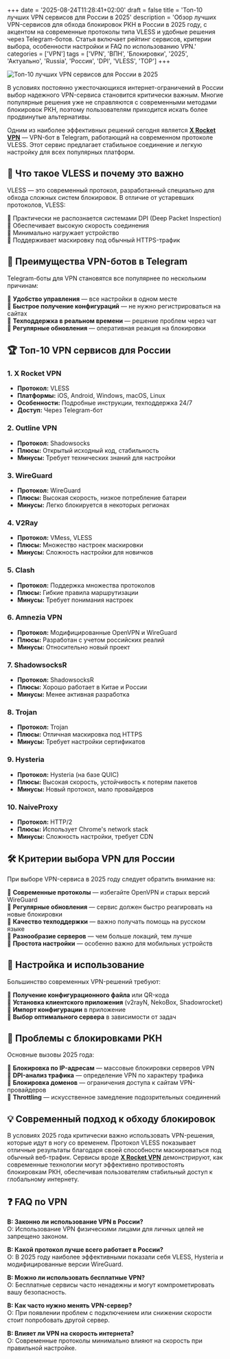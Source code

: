 +++
date = '2025-08-24T11:28:41+02:00'
draft = false
title = 'Топ-10 лучших VPN сервисов для России в 2025'
description = 'Обзор лучших VPN-сервисов для обхода блокировок РКН в России в 2025 году, с акцентом на современные протоколы типа VLESS и удобные решения через Telegram-ботов. Статья включает рейтинг сервисов, критерии выбора, особенности настройки и FAQ по использованию VPN.'
categories = ['VPN']
tags = ['VPN', 'ВПН', 'Блокировки', '2025', 'Актуально', 'Russia', 'Россия', 'DPI', 'VLESS', 'TOP']
+++

![Топ-10 лучших VPN сервисов для России в 2025](https://imagestoring.fra1.cdn.digitaloceanspaces.com/2BCDE8A8-CCAC-4CAE-8412-FF2B4D46BC1D.png)

В условиях постоянно ужесточающихся интернет-ограничений в России выбор надежного VPN-сервиса становится критически важным. Многие популярные решения уже не справляются с современными методами блокировок РКН, поэтому пользователям приходится искать более продвинутые альтернативы.

Одним из наиболее эффективных решений сегодня является **[X Rocket VPN](https://t.me/X_Rocket_VPN_bot?start=ref-b-9)** — VPN-бот в Telegram, работающий на современном протоколе VLESS. Этот сервис предлагает стабильное соединение и легкую настройку для всех популярных платформ.

## 🚀 Что такое VLESS и почему это важно

VLESS — это современный протокол, разработанный специально для обхода сложных систем блокировок. В отличие от устаревших протоколов, VLESS:

🔹 Практически не распознается системами DPI (Deep Packet Inspection)  
🔹 Обеспечивает высокую скорость соединения  
🔹 Минимально нагружает устройство  
🔹 Поддерживает маскировку под обычный HTTPS-трафик  

## 📱 Преимущества VPN-ботов в Telegram

Telegram-боты для VPN становятся все популярнее по нескольким причинам:

🔹 **Удобство управления** — все настройки в одном месте  
🔹 **Быстрое получение конфигураций** — не нужно регистрироваться на сайтах  
🔹 **Техподдержка в реальном времени** — решение проблем через чат  
🔹 **Регулярные обновления** — оперативная реакция на блокировки  

## 🏆 Топ-10 VPN сервисов для России

### 1. X Rocket VPN
- **Протокол:** VLESS
- **Платформы:** iOS, Android, Windows, macOS, Linux
- **Особенности:** Подробные инструкции, техподдержка 24/7
- **Доступ:** Через Telegram-бот

### 2. Outline VPN
- **Протокол:** Shadowsocks
- **Плюсы:** Открытый исходный код, стабильность
- **Минусы:** Требует технических знаний для настройки

### 3. WireGuard
- **Протокол:** WireGuard
- **Плюсы:** Высокая скорость, низкое потребление батареи
- **Минусы:** Легко блокируется в некоторых регионах

### 4. V2Ray
- **Протокол:** VMess, VLESS
- **Плюсы:** Множество настроек маскировки
- **Минусы:** Сложность настройки для новичков

### 5. Clash
- **Протокол:** Поддержка множества протоколов
- **Плюсы:** Гибкие правила маршрутизации
- **Минусы:** Требует понимания настроек

### 6. Amnezia VPN
- **Протокол:** Модифицированные OpenVPN и WireGuard
- **Плюсы:** Разработан с учетом российских реалий
- **Минусы:** Относительно новый проект

### 7. ShadowsocksR
- **Протокол:** ShadowsocksR
- **Плюсы:** Хорошо работает в Китае и России
- **Минусы:** Менее активная разработка

### 8. Trojan
- **Протокол:** Trojan
- **Плюсы:** Отличная маскировка под HTTPS
- **Минусы:** Требует настройки сертификатов

### 9. Hysteria
- **Протокол:** Hysteria (на базе QUIC)
- **Плюсы:** Высокая скорость, устойчивость к потерям пакетов
- **Минусы:** Новый протокол, мало провайдеров

### 10. NaiveProxy
- **Протокол:** HTTP/2
- **Плюсы:** Использует Chrome's network stack
- **Минусы:** Сложность настройки, требует CDN

## 🛠️ Критерии выбора VPN для России

При выборе VPN-сервиса в 2025 году следует обратить внимание на:

🔹 **Современные протоколы** — избегайте OpenVPN и старых версий WireGuard  
🔹 **Регулярные обновления** — сервис должен быстро реагировать на новые блокировки  
🔹 **Качество техподдержки** — важно получать помощь на русском языке  
🔹 **Разнообразие серверов** — чем больше локаций, тем лучше  
🔹 **Простота настройки** — особенно важно для мобильных устройств  

## 🔧 Настройка и использование

Большинство современных VPN-решений требуют:

🔹 **Получение конфигурационного файла** или QR-кода  
🔹 **Установка клиентского приложения** (v2rayN, NekoBox, Shadowrocket)  
🔹 **Импорт конфигурации** в приложение  
🔹 **Выбор оптимального сервера** в зависимости от задач  

## 🚨 Проблемы с блокировками РКН

Основные вызовы 2025 года:

🔹 **Блокировка по IP-адресам** — массовые блокировки серверов VPN  
🔹 **DPI-анализ трафика** — определение VPN по характеру трафика  
🔹 **Блокировка доменов** — ограничения доступа к сайтам VPN-провайдеров  
🔹 **Throttling** — искусственное замедление подозрительных соединений  

## 💡 Современный подход к обходу блокировок

В условиях 2025 года критически важно использовать VPN-решения, которые идут в ногу со временем. Протокол VLESS показывает отличные результаты благодаря своей способности маскироваться под обычный веб-трафик. Сервисы вроде **[X Rocket VPN](https://t.me/X_Rocket_VPN_bot?start=ref-b-9)** демонстрируют, как современные технологии могут эффективно противостоять блокировкам РКН, обеспечивая пользователям стабильный доступ к глобальному интернету.

## ❓ FAQ по VPN

**В: Законно ли использование VPN в России?**  
О: Использование VPN физическими лицами для личных целей не запрещено законом.

**В: Какой протокол лучше всего работает в России?**  
О: В 2025 году наиболее эффективными показали себя VLESS, Hysteria и модифицированные версии WireGuard.

**В: Можно ли использовать бесплатные VPN?**  
О: Бесплатные сервисы часто ненадежны и могут компрометировать вашу безопасность.

**В: Как часто нужно менять VPN-сервер?**  
О: При появлении проблем с подключением или снижении скорости стоит попробовать другой сервер.

**В: Влияет ли VPN на скорость интернета?**  
О: Современные протоколы минимально влияют на скорость при правильной настройке.